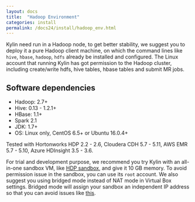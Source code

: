 ```yaml
---
layout: docs
title:  "Hadoop Environment"
categories: install
permalink: /docs24/install/hadoop_env.html
---
```


Kylin need run in a Hadoop node, to get better stability, we suggest you to deploy it a pure Hadoop client machine, on which  the command lines like `hive`, `hbase`, `hadoop`, `hdfs` already be installed and configured. The Linux account that running Kylin has got permission to the Hadoop cluster, including create/write hdfs, hive tables, hbase tables and submit MR jobs. 

## Software dependencies

* Hadoop: 2.7+
* Hive: 0.13 - 1.2.1+
* HBase: 1.1+
* Spark 2.1
* JDK: 1.7+
* OS: Linux only, CentOS 6.5+ or Ubuntu 16.0.4+

Tested with Hortonworks HDP 2.2 - 2.6, Cloudera CDH 5.7 - 5.11, AWS EMR 5.7 - 5.10, Azure HDInsight 3.5 - 3.6.

For trial and development purpose, we recommend you try Kylin with an all-in-one sandbox VM, like [HDP sandbox](http://hortonworks.com/products/hortonworks-sandbox/), and give it 10 GB memory. To avoid permission issue in the sandbox, you can use its `root` account. We also suggest you using bridged mode instead of NAT mode in Virtual Box settings. Bridged mode will assign your sandbox an independent IP address so that you can avoid issues like [this](https://github.com/KylinOLAP/Kylin/issues/12).


 
